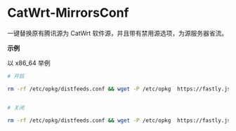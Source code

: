 # CatWrt-MirrorsConf

一键替换原有腾讯源为 CatWrt 软件源，并且带有禁用源选项，为源服务器省流。


**示例**

以 x86_64 举例

```bash
# 开启

rm -rf /etc/opkg/distfeeds.conf && wget -P /etc/opkg  https://fastly.jsdelivr.net/gh/miaoermua/CatWrt-MirrorsConf@main/amd64/distfeeds.conf


# 关闭

rm -rf /etc/opkg/distfeeds.conf && wget -P /etc/opkg  https://fastly.jsdelivr.net/gh/miaoermua/CatWrt-MirrorsConf@main/disabled_conf/distfeeds.conf

```